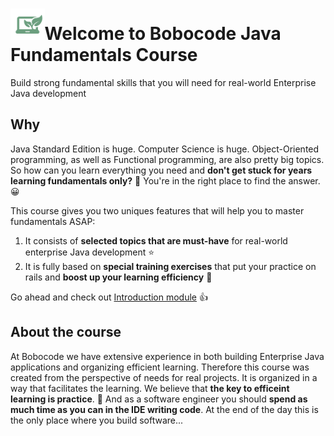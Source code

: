 # <img src="https://raw.githubusercontent.com/bobocode-projects/resources/master/image/logo_transparent_background.png" height=50/>Welcome to Bobocode Java Fundamentals Course
Build strong fundamental skills that you will need for real-world Enterprise Java development

## Why
Java Standard Edition is huge. Computer Science is huge. Object-Oriented programming, as well as Functional programming, are also pretty big topics. So how can you learn everything you need and **don't get stuck for years learning fundamentals only?** 🤔 You're in the right place to find the answer. 😀

This course gives you two uniques features that will help you to master fundamentals ASAP:
1. It consists of **selected topics that are must-have** for real-world enterprise Java development ⭐️
2. It is fully based on **special training exercises** that put your practice on rails and **boost up your learning efficiency** 🚀

Go ahead and check out [Introduction module](https://github.com/bobocode-projects/java-fundamentals-course/tree/main/0-0-intro#introduction) 👍

## About the course
At Bobocode we have extensive experience in both building Enterprise Java applications and organizing efficient learning. Therefore this course was created from the perspective of needs for real projects. It is organized in a way that facilitates the learning. We believe that **the key to efficeint learning is practice**. 💪 And as a software engineer you should **spend as much time as you can in the IDE writing code**. At the end of the day this is the only place where you build software...
